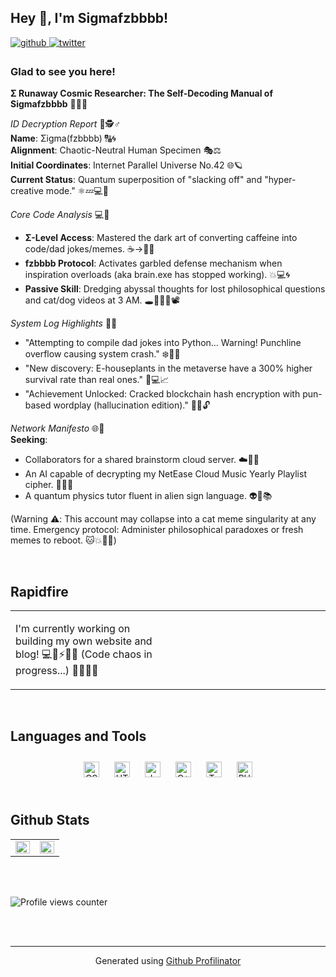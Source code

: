 ## Hey 👋, I'm Sigmafzbbbb!  
  

<a href="https://github.com/Sigmafzbbbb" target="_blank">
<img src=https://img.shields.io/badge/github-%2324292e.svg?&style=for-the-badge&logo=github&logoColor=white alt=github style="margin-bottom: 5px;" />
</a>
<a href="https://twitter.com/123" target="_blank">
<img src=https://img.shields.io/badge/twitter-%2300acee.svg?&style=for-the-badge&logo=twitter&logoColor=white alt=twitter style="margin-bottom: 5px;" />
</a>  
  



### Glad to see you here!  
**Σ Runaway Cosmic Researcher: The Self-Decoding Manual of Sigmafzbbbb** 🌌🔭✨  

*ID Decryption Report* 📜🕵️♂️  
**Name**: Σigma(fzbbbb) 🔠🌀  
**Alignment**: Chaotic-Neutral Human Specimen 🎭⚖️  
**Initial Coordinates**: Internet Parallel Universe No.42 🌐🪐  
**Current Status**: Quantum superposition of "slacking off" and "hyper-creative mode." ⚛️💤💻🚀  

*Core Code Analysis* 💻🧩  
- **Σ-Level Access**: Mastered the dark art of converting caffeine into code/dad jokes/memes. ☕→👾🤣  
- **fzbbbb Protocol**: Activates garbled defense mechanism when inspiration overloads (aka brain.exe has stopped working). 💥💻🌀  
- **Passive Skill**: Dredging abyssal thoughts for lost philosophical questions and cat/dog videos at 3 AM. 🕳️🌌🐱🐶📽️  

*System Log Highlights* 📅🔥  
- "Attempting to compile dad jokes into Python… Warning! Punchline overflow causing system crash." ❄️🐍💥  
- "New discovery: E-houseplants in the metaverse have a 300% higher survival rate than real ones." 🌱💻📈  
- "Achievement Unlocked: Cracked blockchain hash encryption with pun-based wordplay (hallucination edition)." 🔗😜🔓  

*Network Manifesto* 🌐📢  
**Seeking**:  
- Collaborators for a shared brainstorm cloud server. ☁️🤯👥  
- An AI capable of decrypting my NetEase Cloud Music Yearly Playlist cipher. 🎵🤖🔑  
- A quantum physics tutor fluent in alien sign language. 👽🖖📚  

(Warning ⚠️: This account may collapse into a cat meme singularity at any time. Emergency protocol: Administer philosophical paradoxes or fresh memes to reboot. 🐱💥🍔🤡)  
  

<br/>  


## Rapidfire  
<table><tr><td valign="top" width="50%">

I'm currently working on building my own website and blog! 💻🚧⚡🌐✨ (Code chaos in progress...) 💪🔥😎🚀  


</td><td valign="top" width="50%">



</td></tr></table>  

<br/>  


## Languages and Tools  
<div align="center">  
<a href="https://www.w3schools.com/css/" target="_blank"><img style="margin: 10px" src="https://profilinator.rishav.dev/skills-assets/css3-original-wordmark.svg" alt="CSS3" height="25" /></a>  
<a href="https://en.wikipedia.org/wiki/HTML5" target="_blank"><img style="margin: 10px" src="https://profilinator.rishav.dev/skills-assets/html5-original-wordmark.svg" alt="HTML5" height="25" /></a>  
<a href="https://www.javascript.com/" target="_blank"><img style="margin: 10px" src="https://profilinator.rishav.dev/skills-assets/javascript-original.svg" alt="JavaScript" height="25" /></a>  
<a href="https://www.cplusplus.com/" target="_blank"><img style="margin: 10px" src="https://profilinator.rishav.dev/skills-assets/cplusplus-original.svg" alt="C++" height="25" /></a>  
<a href="https://www.typescriptlang.org/" target="_blank"><img style="margin: 10px" src="https://profilinator.rishav.dev/skills-assets/typescript-original.svg" alt="TypeScript" height="25" /></a>  
<a href="https://www.php.net/" target="_blank"><img style="margin: 10px" src="https://profilinator.rishav.dev/skills-assets/php-original.svg" alt="PHP" height="25" /></a>  
</div>  

<br/>  


## Github Stats  
<table><tr><td valign="top" width="50%">

<img src="https://github-readme-stats.vercel.app/api?username=Sigmafzbbbb&show_icons=true&count_private=true&hide_border=true" align="left" style="width: 100%" />

</td><td valign="top" width="50%">

<img src="https://github-readme-stats.vercel.app/api/top-langs/?username=rishavanand&hide_border=true&layout=compact" align="left" style="width: 100%" />

</td></tr></table>  

<br/>  

  

<br/>  

![Profile views counter](https://komarev.com/ghpvc/?username=Sigmafzbbbb&&style=flat-square)  
  

<br/>  


<br />

----
<div align="center">Generated using <a href="https://profilinator.rishav.dev/" target="_blank">Github Profilinator</a></div>
